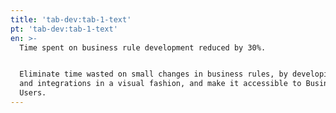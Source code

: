 ```yaml
---
title: 'tab-dev:tab-1-text'
pt: 'tab-dev:tab-1-text'
en: >-
  Time spent on business rule development reduced by 30%. 


  Eliminate time wasted on small changes in business rules, by developing rules
  and integrations in a visual fashion, and make it accessible to Business
  Users.
---
```


